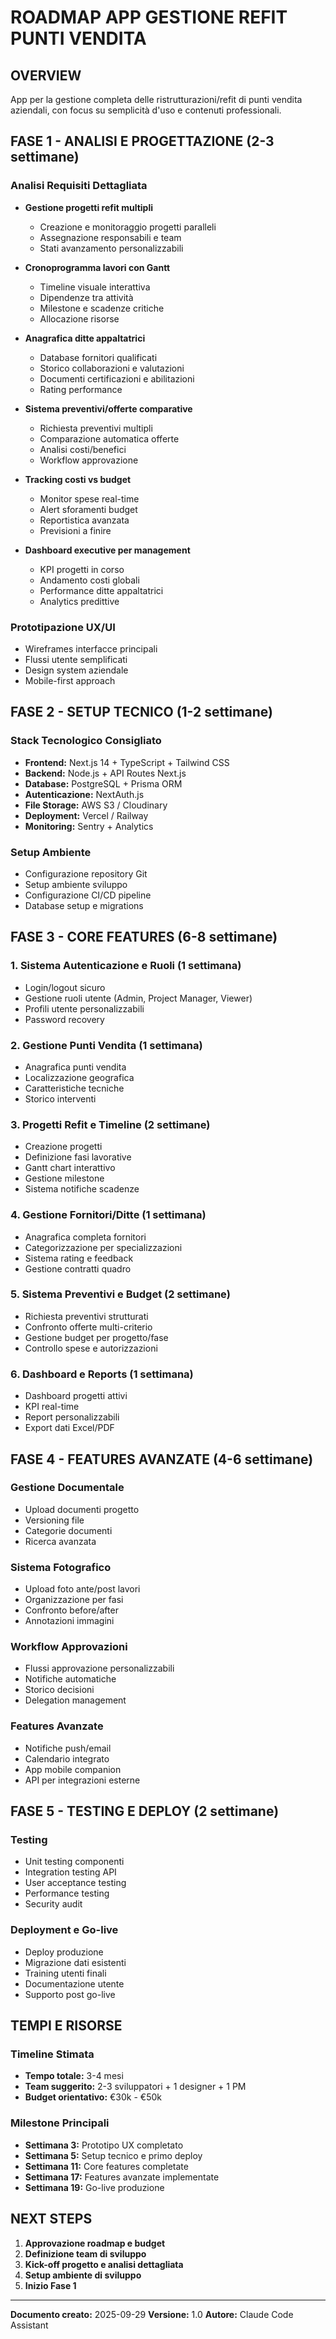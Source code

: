 # ROADMAP APP GESTIONE REFIT PUNTI VENDITA

## OVERVIEW
App per la gestione completa delle ristrutturazioni/refit di punti vendita aziendali, con focus su semplicità d'uso e contenuti professionali.

## FASE 1 - ANALISI E PROGETTAZIONE (2-3 settimane)

### Analisi Requisiti Dettagliata
- **Gestione progetti refit multipli**
  - Creazione e monitoraggio progetti paralleli
  - Assegnazione responsabili e team
  - Stati avanzamento personalizzabili

- **Cronoprogramma lavori con Gantt**
  - Timeline visuale interattiva
  - Dipendenze tra attività
  - Milestone e scadenze critiche
  - Allocazione risorse

- **Anagrafica ditte appaltatrici**
  - Database fornitori qualificati
  - Storico collaborazioni e valutazioni
  - Documenti certificazioni e abilitazioni
  - Rating performance

- **Sistema preventivi/offerte comparative**
  - Richiesta preventivi multipli
  - Comparazione automatica offerte
  - Analisi costi/benefici
  - Workflow approvazione

- **Tracking costi vs budget**
  - Monitor spese real-time
  - Alert sforamenti budget
  - Reportistica avanzata
  - Previsioni a finire

- **Dashboard executive per management**
  - KPI progetti in corso
  - Andamento costi globali
  - Performance ditte appaltatrici
  - Analytics predittive

### Prototipazione UX/UI
- Wireframes interfacce principali
- Flussi utente semplificati
- Design system aziendale
- Mobile-first approach

## FASE 2 - SETUP TECNICO (1-2 settimane)

### Stack Tecnologico Consigliato
- **Frontend:** Next.js 14 + TypeScript + Tailwind CSS
- **Backend:** Node.js + API Routes Next.js
- **Database:** PostgreSQL + Prisma ORM
- **Autenticazione:** NextAuth.js
- **File Storage:** AWS S3 / Cloudinary
- **Deployment:** Vercel / Railway
- **Monitoring:** Sentry + Analytics

### Setup Ambiente
- Configurazione repository Git
- Setup ambiente sviluppo
- Configurazione CI/CD pipeline
- Database setup e migrations

## FASE 3 - CORE FEATURES (6-8 settimane)

### 1. Sistema Autenticazione e Ruoli (1 settimana)
- Login/logout sicuro
- Gestione ruoli utente (Admin, Project Manager, Viewer)
- Profili utente personalizzabili
- Password recovery

### 2. Gestione Punti Vendita (1 settimana)
- Anagrafica punti vendita
- Localizzazione geografica
- Caratteristiche tecniche
- Storico interventi

### 3. Progetti Refit e Timeline (2 settimane)
- Creazione progetti
- Definizione fasi lavorative
- Gantt chart interattivo
- Gestione milestone
- Sistema notifiche scadenze

### 4. Gestione Fornitori/Ditte (1 settimana)
- Anagrafica completa fornitori
- Categorizzazione per specializzazioni
- Sistema rating e feedback
- Gestione contratti quadro

### 5. Sistema Preventivi e Budget (2 settimane)
- Richiesta preventivi strutturati
- Confronto offerte multi-criterio
- Gestione budget per progetto/fase
- Controllo spese e autorizzazioni

### 6. Dashboard e Reports (1 settimana)
- Dashboard progetti attivi
- KPI real-time
- Report personalizzabili
- Export dati Excel/PDF

## FASE 4 - FEATURES AVANZATE (4-6 settimane)

### Gestione Documentale
- Upload documenti progetto
- Versioning file
- Categorie documenti
- Ricerca avanzata

### Sistema Fotografico
- Upload foto ante/post lavori
- Organizzazione per fasi
- Confronto before/after
- Annotazioni immagini

### Workflow Approvazioni
- Flussi approvazione personalizzabili
- Notifiche automatiche
- Storico decisioni
- Delegation management

### Features Avanzate
- Notifiche push/email
- Calendario integrato
- App mobile companion
- API per integrazioni esterne

## FASE 5 - TESTING E DEPLOY (2 settimane)

### Testing
- Unit testing componenti
- Integration testing API
- User acceptance testing
- Performance testing
- Security audit

### Deployment e Go-live
- Deploy produzione
- Migrazione dati esistenti
- Training utenti finali
- Documentazione utente
- Supporto post go-live

## TEMPI E RISORSE

### Timeline Stimata
- **Tempo totale:** 3-4 mesi
- **Team suggerito:** 2-3 sviluppatori + 1 designer + 1 PM
- **Budget orientativo:** €30k - €50k

### Milestone Principali
- **Settimana 3:** Prototipo UX completato
- **Settimana 5:** Setup tecnico e primo deploy
- **Settimana 11:** Core features completate
- **Settimana 17:** Features avanzate implementate
- **Settimana 19:** Go-live produzione

## NEXT STEPS

1. **Approvazione roadmap e budget**
2. **Definizione team di sviluppo**
3. **Kick-off progetto e analisi dettagliata**
4. **Setup ambiente di sviluppo**
5. **Inizio Fase 1**

---

**Documento creato:** 2025-09-29
**Versione:** 1.0
**Autore:** Claude Code Assistant